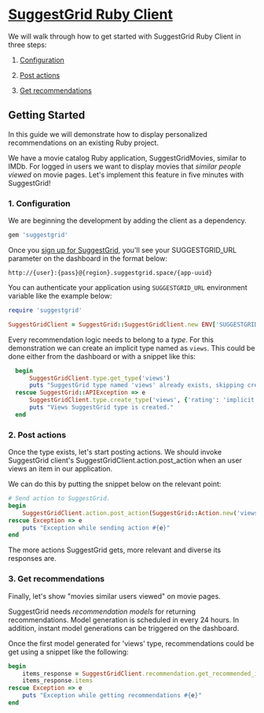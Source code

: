 # [ SuggestGrid Ruby Client ]( http://www.github.com/suggestgrid/suggestgrid-ruby )

We will walk through how to get started with SuggestGrid Ruby Client in three steps:
    
1. [Configuration](#1-configuration)
    
2. [Post actions](#2-post-actions)
    
3. [Get recommendations](#3-get-recommendations)

## Getting Started

In this guide we will demonstrate how to display personalized recommendations on an existing Ruby project.

We have a movie catalog Ruby application, SuggestGridMovies, similar to IMDb.
For logged in users we want to display movies that *similar people viewed* on movie pages.
Let's implement this feature in five minutes with SuggestGrid!

### 1. Configuration

We are beginning the development by adding the client as a dependency.

```ruby
gem 'suggestgrid'
```



Once you [sign up for SuggestGrid](https://dashboard.suggestgrid.com/users/sign_up), you'll see your SUGGESTGRID_URL parameter on the dashboard in the format below:

`http://{user}:{pass}@{region}.suggestgrid.space/{app-uuid}`

You can authenticate your application using `SUGGESTGRID_URL` environment variable like the example below:

```ruby
require 'suggestgrid'

SuggestGridClient = SuggestGrid::SuggestGridClient.new ENV['SUGGESTGRID_URL']
```


Every recommendation logic needs to belong to a *type*.
For this demonstration we can create an implicit type named as `views`.
This could be done either from the dashboard or with a snippet like this:

```ruby
  begin
      SuggestGridClient.type.get_type('views')
      puts "SuggestGrid type named 'views' already exists, skipping creation."
  rescue SuggestGrid::APIException => e
      SuggestGridClient.type.create_type('views', {'rating': 'implicit'})
      puts "Views SuggestGrid type is created."
  end
```



### 2. Post actions

Once the type exists, let's start posting actions.
We should invoke SuggestGrid client's SuggestGridClient.action.post_action when an user views an item in our application.

We can do this by putting the snippet below on the relevant point:

```ruby
# Send action to SuggestGrid.
begin
    SuggestGridClient.action.post_action(SuggestGrid::Action.new('views',user.id, self.id))
rescue Exception => e
    puts "Exception while sending action #{e}"
end
```


The more actions SuggestGrid gets, more relevant and diverse its responses are.


### 3. Get recommendations

Finally, let's show "movies similar users viewed" on movie pages.

SuggestGrid needs *recommendation models* for returning recommendations.
Model generation is scheduled in every 24 hours.
In addition, instant model generations can be triggered on the dashboard.

Once the first model generated for 'views' type, recommendations could be get using a snippet like the following:

```ruby
begin
    items_response = SuggestGridClient.recommendation.get_recommended_items({'type': 'view', 'user_id': user.id, 'size': size})
    items_response.items
rescue Exception => e
    puts "Exception while getting recommendations #{e}"
end
```
